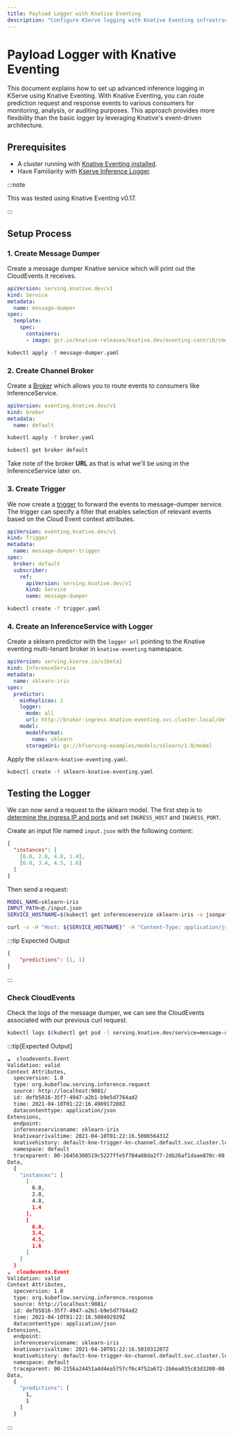 ```yaml
---
title: Payload Logger with Knative Eventing
description: "Configure KServe logging with Knative Eventing infrastructure"
---
```


# Payload Logger with Knative Eventing

This document explains how to set up advanced inference logging in KServe using Knative Eventing. With Knative Eventing, you can route prediction request and response events to various consumers for monitoring, analysis, or auditing purposes. This approach provides more flexibility than the basic logger by leveraging Knative's event-driven architecture.

## Prerequisites

- A cluster running with [Knative Eventing installed](https://knative.dev/docs/admin/install/eventing/install-eventing-with-yaml/).
- Have Familiarity with [Kserve Inference Logger](./basic-logger.md).

:::note

This was tested using Knative Eventing v0.17.

:::

## Setup Process

### 1. Create Message Dumper

Create a message dumper Knative service which will print out the CloudEvents it receives.

```yaml
apiVersion: serving.knative.dev/v1
kind: Service
metadata:
  name: message-dumper
spec:
  template:
    spec:
      containers:
      - image: gcr.io/knative-releases/knative.dev/eventing-contrib/cmd/event_display
```

```bash
kubectl apply -f message-dumper.yaml
```

### 2. Create Channel Broker

Create a [Broker](https://knative.dev/docs/eventing/broker/) which allows you to route events to consumers like InferenceService.

```yaml
apiVersion: eventing.knative.dev/v1
kind: broker
metadata:
  name: default
```

```bash
kubectl apply -f broker.yaml

kubectl get broker default
```
Take note of the broker **URL** as that is what we'll be using in the InferenceService later on.

### 3. Create Trigger

We now create a [trigger](https://knative.dev/docs/eventing/triggers/) to forward the events to message-dumper service.
The trigger can specify a filter that enables selection of relevant events based on the Cloud Event context attributes.

```yaml
apiVersion: eventing.knative.dev/v1
kind: Trigger
metadata:
  name: message-dumper-trigger
spec:
  broker: default
  subscriber:
    ref:
      apiVersion: serving.knative.dev/v1
      kind: Service
      name: message-dumper
```

```bash
kubectl create -f trigger.yaml
```

### 4. Create an InferenceService with Logger

Create a sklearn predictor with the `logger url` pointing to the Knative eventing multi-tenant broker in `knative-eventing` namespace.

```yaml
apiVersion: serving.kserve.io/v1beta1
kind: InferenceService
metadata:
  name: sklearn-iris
spec:
  predictor:
    minReplicas: 1
    logger:
      mode: all
      url: http://broker-ingress.knative-eventing.svc.cluster.local/default/default
    model:
      modelFormat:
        name: sklearn
      storageUri: gs://kfserving-examples/models/sklearn/1.0/model
```

Apply the `sklearn-knative-eventing.yaml`.

```bash
kubectl create -f sklearn-knative-eventing.yaml
```

## Testing the Logger

We can now send a request to the sklearn model. The first step is to [determine the ingress IP and ports](../../../getting-started/predictive-first-isvc.md#4-determine-the-ingress-ip-and-ports) and set `INGRESS_HOST` and `INGRESS_PORT`.

Create an input file named `input.json` with the following content:

```json
{
  "instances": [
    [6.8, 2.8, 4.8, 1.4],
    [6.0, 3.4, 4.5, 1.6]
  ]
}
```

Then send a request:

```bash
MODEL_NAME=sklearn-iris
INPUT_PATH=@./input.json
SERVICE_HOSTNAME=$(kubectl get inferenceservice sklearn-iris -o jsonpath='{.status.url}' | cut -d "/" -f 3)

curl -v -H "Host: ${SERVICE_HOSTNAME}" -H "Content-Type: application/json" http://${INGRESS_HOST}:${INGRESS_PORT}/v1/models/$MODEL_NAME:predict -d $INPUT_PATH
```

:::tip Expected Output

```json
{
    "predictions": [1, 1]
}
```

:::

### Check CloudEvents

Check the logs of the message dumper, we can see the CloudEvents associated with our previous curl request.

```bash
kubectl logs $(kubectl get pod -l serving.knative.dev/service=message-dumper -o jsonpath='{.items[0].metadata.name}') user-container
```

:::tip[Expected Output]

```bash
☁️  cloudevents.Event
Validation: valid
Context Attributes,
  specversion: 1.0
  type: org.kubeflow.serving.inference.request
  source: http://localhost:9081/
  id: defb5816-35f7-4947-a2b1-b9e5d7764ad2
  time: 2021-04-10T01:22:16.498917288Z
  datacontenttype: application/json
Extensions,
  endpoint:
  inferenceservicename: sklearn-iris
  knativearrivaltime: 2021-04-10T01:22:16.500656431Z
  knativehistory: default-kne-trigger-kn-channel.default.svc.cluster.local
  namespace: default
  traceparent: 00-16456300519c5227ffe5f784a88da2f7-2db26af1daae870c-00
Data,
  {
    "instances": [
      [
        6.8,
        2.8,
        4.8,
        1.4
      ],
      [
        6.0,
        3.4,
        4.5,
        1.6
      ]
    ]
  }
☁️  cloudevents.Event
Validation: valid
Context Attributes,
  specversion: 1.0
  type: org.kubeflow.serving.inference.response
  source: http://localhost:9081/
  id: defb5816-35f7-4947-a2b1-b9e5d7764ad2
  time: 2021-04-10T01:22:16.500492939Z
  datacontenttype: application/json
Extensions,
  endpoint:
  inferenceservicename: sklearn-iris
  knativearrivaltime: 2021-04-10T01:22:16.501931207Z
  knativehistory: default-kne-trigger-kn-channel.default.svc.cluster.local
  namespace: default
  traceparent: 00-2156a24451a4d4ea575fcf6c4f52a672-2b6ea035c83d3200-00
Data,
  {
    "predictions": [
      1,
      1
    ]
  }
```

:::
